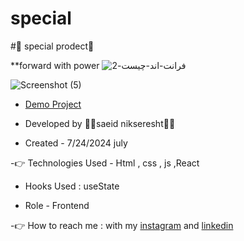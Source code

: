 # special
#🤞 special prodect🤞

**forward with power 
                                                                                                                      ![فرانت-اند-چیست-2](https://github.com/user-attachments/assets/d8421389-1e57-4d04-9600-ca1190b87bf5)

![Screenshot (5)](https://github.com/user-attachments/assets/7a7b0ce0-94cd-4971-9796-b404c832a2fe)

- [Demo Project](https://saeidnikseresht.github.io/first/)

- Developed by 👨‍💻saeid nikseresht👨‍💻

- Created - 7/24/2024 july

-👉 Technologies Used - Html , css , js ,React

- Hooks Used : useState 

- Role - Frontend

-👉 How to reach me : with my [instagram](https://www.instagram.com/saeid_good_nature) and [linkedin](https://www.linkedin.com/in/saeidnikseresht)
